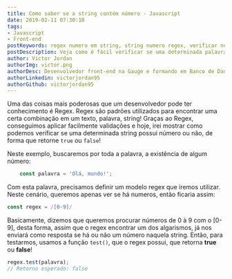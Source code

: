```yaml
---
title: Como saber se a string contém número - Javascript
date: 2019-02-11 07:30:10
tags:
- Javascript
- Front-end
postKeywords: regex numero em string, string numero regex, verificar numero palavra, checar algarismo em uma string, regex algarismo
postDescription: Veja como é fácil verificar se uma determinada palavra possui algum número no meio, utilizando o Regex e a função test() no Javascript!
author: Victor Jordan
authorImg: victor.png
authorDesc: Desenvolvedor front-end na Gauge e formando em Banco de Dados pela Fatec, apaixonado por usabilidade, performance e UX!
authorLinkedin: victorjordan95
authorGithub: victorjordan95
---
```


Uma das coisas mais poderosas que um desenvolvedor pode ter conhecimento é Regex. Regex são padrões utilizados para encontrar uma certa combinação em um texto, palavra, string! Graças ao Regex, conseguimos aplicar facilmente validações e hoje, irei mostrar como podemos verificar se uma determinada string possui número ou não, de forma que retorne `true` ou `false`!

<!-- more -->

Neste exemplo, buscaremos por toda a palavra, a existência de algum número:

```javascript
    const palavra = 'Olá, mundo!';
```

Com esta palavra, precisamos definir um modelo regex que iremos utilizar. Neste cenário, queremos apenas ver se há numeros, então ficaria assim:

```javascript
const regex = /[0-9]/
```

Basicamente, dizemos que queremos procurar números de 0 à 9 com o [0-9], desta forma, assim que o regex encontrar um dos algarismos, já nos enviará como resposta se há ou não um número naquela string.
Então, para testarmos, usamos a função `test()`, que o regex possui, que retorna **true** ou **false**!

```javascript
regex.test(palavra);
// Retorno esperado: false
```